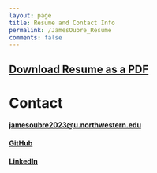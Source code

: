```yaml
---
layout: page
title: Resume and Contact Info
permalink: /JamesOubre_Resume
comments: false
---
```

## [Download Resume as a PDF](James_Oubre_Resume_1_6_23.pdf)

# Contact

#### jamesoubre2023@u.northwestern.edu

#### [GitHub](https://github.com/oubrejames)

#### [LinkedIn](https://www.linkedin.com/in/james-oubre) 